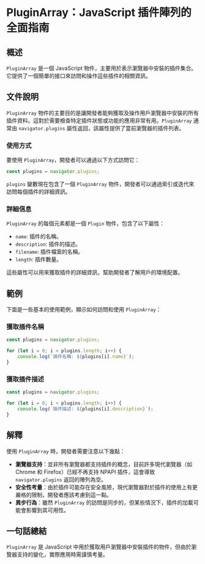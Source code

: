 <!--
Meta Description: # PluginArray：JavaScript 插件陣列的全面指南 ## 概述 `PluginArray` 是一個 JavaScript 物件，主要用於表示瀏覽器中安裝的插件集合。它提供了一個簡單的接口來訪問和操作這些插件的相關資訊。 ## 文件說明 `PluginArray` 物件的主要目的是讓...
Meta Keywords: plugins, pluginarray, javascript, navigator, const
-->

# PluginArray：JavaScript 插件陣列的全面指南

## 概述
`PluginArray` 是一個 JavaScript 物件，主要用於表示瀏覽器中安裝的插件集合。它提供了一個簡單的接口來訪問和操作這些插件的相關資訊。

## 文件說明
`PluginArray` 物件的主要目的是讓開發者能夠獲取及操作用戶瀏覽器中安裝的所有插件資料。這對於需要檢查特定插件狀態或功能的應用非常有用。`PluginArray` 通常由 `navigator.plugins` 屬性返回，該屬性提供了當前瀏覽器的插件列表。

### 使用方式
要使用 `PluginArray`，開發者可以通過以下方式訪問它：
```javascript
const plugins = navigator.plugins;
```
`plugins` 變數現在包含了一個 `PluginArray` 物件，開發者可以通過索引或迭代來訪問每個插件的詳細資訊。

### 詳細信息
`PluginArray` 的每個元素都是一個 `Plugin` 物件，包含了以下屬性：
- `name`: 插件的名稱。
- `description`: 插件的描述。
- `filename`: 插件檔案的名稱。
- `length`: 插件數量。

這些屬性可以用來獲取插件的詳細資訊，幫助開發者了解用戶的環境配置。

## 範例
下面是一些基本的使用範例，顯示如何訪問和使用 `PluginArray`：

### 獲取插件名稱
```javascript
const plugins = navigator.plugins;

for (let i = 0; i < plugins.length; i++) {
    console.log(`插件名稱: ${plugins[i].name}`);
}
```

### 獲取插件描述
```javascript
const plugins = navigator.plugins;

for (let i = 0; i < plugins.length; i++) {
    console.log(`插件描述: ${plugins[i].description}`);
}
```

## 解釋
使用 `PluginArray` 時，開發者需要注意以下幾點：
- **瀏覽器支持**：並非所有瀏覽器都支持插件的概念，目前許多現代瀏覽器（如 Chrome 和 Firefox）已經不再支持 NPAPI 插件，這會導致 `navigator.plugins` 返回的陣列為空。
- **安全性考量**：由於插件可能存在安全風險，現代瀏覽器對於插件的使用上有更嚴格的限制，開發者應該考慮到這一點。
- **異步行為**：雖然 `PluginArray` 的訪問是同步的，但某些情況下，插件的加載可能會影響到其可用性。

## 一句話總結
`PluginArray` 是 JavaScript 中用於獲取用戶瀏覽器中安裝插件的物件，但由於瀏覽器支持的變化，實際應用時需謹慎考量。
